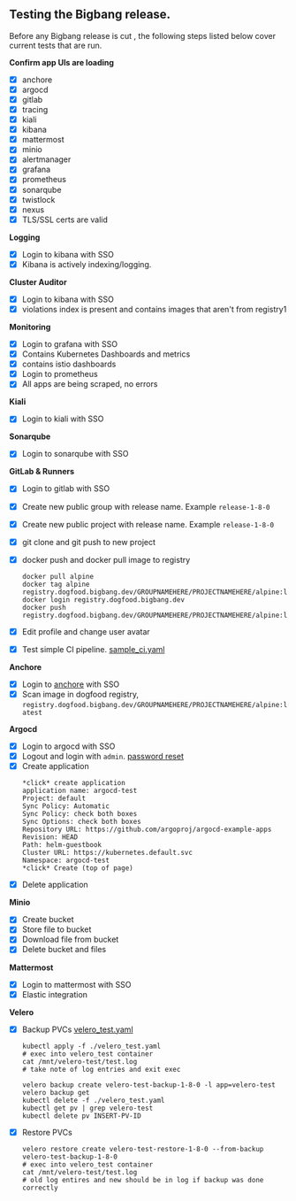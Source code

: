 ## Testing the Bigbang release. 

Before any Bigbang release is cut , the following steps listed below cover current tests that are run. 




**Confirm app UIs are loading**

- [x] anchore
- [x] argocd
- [x] gitlab
- [x] tracing
- [x] kiali
- [x] kibana
- [x] mattermost
- [x] minio
- [x] alertmanager
- [x] grafana
- [x] prometheus
- [x] sonarqube
- [x] twistlock
- [x] nexus
- [x] TLS/SSL certs are valid

**Logging**

- [x] Login to kibana with SSO
- [x] Kibana is actively indexing/logging.

**Cluster Auditor**

- [x] Login to kibana with SSO
- [x] violations index is present and contains images that aren't from registry1

**Monitoring**

- [x] Login to grafana  with SSO
- [x] Contains Kubernetes Dashboards and metrics
- [x] contains istio dashboards
- [x] Login to prometheus
- [x] All apps are being scraped, no errors

**Kiali**

- [x] Login to kiali with SSO

**Sonarqube**

- [x] Login to sonarqube with SSO

**GitLab & Runners**

- [x] Login to gitlab with SSO
- [x] Create new public group with release name. Example `release-1-8-0`
- [x] Create new public project with release name.  Example `release-1-8-0`
- [x] git clone and git push to new project
- [x] docker push and docker pull image to registry

    ```
    docker pull alpine
    docker tag alpine registry.dogfood.bigbang.dev/GROUPNAMEHERE/PROJECTNAMEHERE/alpine:latest
    docker login registry.dogfood.bigbang.dev
    docker push registry.dogfood.bigbang.dev/GROUPNAMEHERE/PROJECTNAMEHERE/alpine:latest
    ```

- [x] Edit profile and change user avatar
- [x] Test simple CI pipeline. [sample_ci.yaml](https://repo1.dso.mil/platform-one/big-bang/customers/bigbang/-/raw/master/docs/release/sample_ci.yaml)

**Anchore**

- [x] Login to [anchore](https://anchore.dogfood.bigbang.dev) with SSO
- [x] Scan image in dogfood registry, `registry.dogfood.bigbang.dev/GROUPNAMEHERE/PROJECTNAMEHERE/alpine:latest`

**Argocd**

- [x] Login to  argocd with SSO
- [x] Logout and login with `admin`. [password reset](https://argoproj.github.io/argo-cd/faq/#i-forgot-the-admin-password-how-do-i-reset-it)
- [x] Create application
    ```
    *click* create application
    application name: argocd-test
    Project: default
    Sync Policy: Automatic
    Sync Policy: check both boxes
    Sync Options: check both boxes
    Repository URL: https://github.com/argoproj/argocd-example-apps
    Revision: HEAD
    Path: helm-guestbook
    Cluster URL: https://kubernetes.default.svc
    Namespace: argocd-test
    *click* Create (top of page)
    ```
- [x] Delete application

**Minio**

- [x] Create bucket
- [x] Store file to bucket
- [x] Download file from bucket
- [x] Delete bucket and files

**Mattermost**

- [x] Login to mattermost with SSO
- [x] Elastic integration

**Velero**

- [x] Backup PVCs
    [velero_test.yaml](https://repo1.dso.mil/platform-one/big-bang/customers/bigbang/-/raw/master/docs/release/velero_test.yaml)
    ```
    kubectl apply -f ./velero_test.yaml
    # exec into velero_test container
    cat /mnt/velero-test/test.log
    # take note of log entries and exit exec 
    ```

    ```
    velero backup create velero-test-backup-1-8-0 -l app=velero-test
    velero backup get
    kubectl delete -f ./velero_test.yaml
    kubectl get pv | grep velero-test
    kubectl delete pv INSERT-PV-ID
    ```

- [x] Restore PVCs

    ```
    velero restore create velero-test-restore-1-8-0 --from-backup velero-test-backup-1-8-0
    # exec into velero_test container
    cat /mnt/velero-test/test.log
    # old log entires and new should be in log if backup was done correctly
    ```